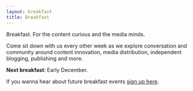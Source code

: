 ```yaml
---
layout: breakfast
title: Breakfast
---
```


Breakfast. For the content curious and the media minds. 

Come sit down with us every other week as we explore conversation and community around content innovation, media distribution, independent blogging, publishing and more. 

**Next breakfast**: Early December.

If you wanna hear about future breakfast events [sign up here](https://goo.gl/forms/8AxK2bhHeCG08a3p1).
